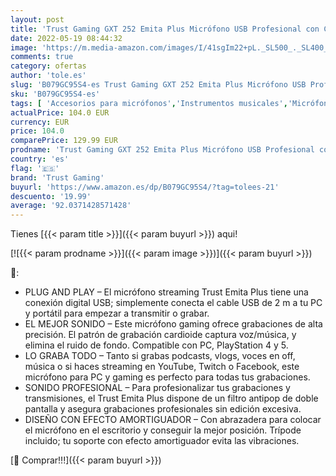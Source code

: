 ```yaml
---
layout: post
title: 'Trust Gaming GXT 252 Emita Plus Micrófono USB Profesional con Condensador  Brazo y Filtro Pop  Patrón Cardioide  Micro para Streaming  Podcast  PC  PS4 y PS5 - Negro'
date: 2022-05-19 08:44:32
image: 'https://m.media-amazon.com/images/I/41sgIm22+pL._SL500_._SL400_.jpg'
comments: true
category: ofertas
author: 'tole.es'
slug: 'B079GC95S4-es Trust Gaming GXT 252 Emita Plus Micrófono USB Profesional...'
sku: 'B079GC95S4-es'
tags: [ 'Accesorios para micrófonos','Instrumentos musicales','Micrófonos','Soportes y pies para micrófonos','ps4','ps5','trust gaming','🇪🇸', ]
actualPrice: 104.0 EUR
currency: EUR
price: 104.0
comparePrice: 129.99 EUR
prodname: 'Trust Gaming GXT 252 Emita Plus Micrófono USB Profesional con Condensador  Brazo y Filtro Pop  Patrón Cardioide  Micro para Streaming  Podcast  PC  PS4 y PS5 - Negro'
country: 'es'
flag: '🇪🇸'
brand: 'Trust Gaming'
buyurl: 'https://www.amazon.es/dp/B079GC95S4/?tag=tolees-21'
descuento: '19.99'
average: '92.0371428571428'
---
```


Tienes [{{< param title >}}]({{< param buyurl >}}) aqui!

[![{{< param prodname >}}]({{< param image >}})]({{< param buyurl >}})

🔎:

- PLUG AND PLAY – El micrófono streaming Trust Emita Plus tiene una conexión digital USB; simplemente conecta el cable USB de 2 m a tu PC y portátil para empezar a transmitir o grabar.
- EL MEJOR SONIDO – Este micrófono gaming ofrece grabaciones de alta precisión. El patrón de grabación cardioide captura voz/música, y elimina el ruido de fondo. Compatible con PC, PlayStation 4 y 5.
- LO GRABA TODO – Tanto si grabas podcasts, vlogs, voces en off, música o si haces streaming en YouTube, Twitch o Facebook, este micrófono para PC y gaming es perfecto para todas tus grabaciones.
- SONIDO PROFESIONAL – Para profesionalizar tus grabaciones y transmisiones, el Trust Emita Plus dispone de un filtro antipop de doble pantalla y asegura grabaciones profesionales sin edición excesiva.
- DISEÑO CON EFECTO AMORTIGUADOR – Con abrazadera para colocar el micrófono en el escritorio y conseguir la mejor posición. Trípode incluido; tu soporte con efecto amortiguador evita las vibraciones.

[🛒 Comprar!!!]({{< param buyurl >}})
